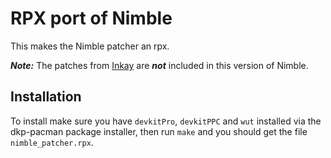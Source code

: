 # RPX port of Nimble

This makes the Nimble patcher an rpx.

***Note:*** The patches from [Inkay](https://github.com/PretendoNetwork/Inkay) are ***not*** included in this version of Nimble.

## Installation
To install make sure you have `devkitPro`, `devkitPPC` and `wut` installed via the dkp-pacman package installer, then run `make` and you should get the file `nimble_patcher.rpx`.
